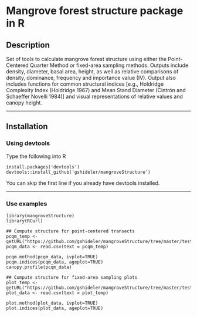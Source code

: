 # Mangrove forest structure package in R #

## Description ##
Set of tools to calculate mangrove forest structure using either the Point-Centered Quarter Method or fixed-area sampling methods. Outputs include density, diameter, basal area, height, as well as relative comparisons of density, dominance, frequency and importance value (IV). Output also includes functions for common structural indices [e.g., Holdridge Complexity Index (Holdridge 1967) and Mean Stand Diameter (Cintrón and Schaeffer Novelli 1984)] and visual representations of relative values and canopy height.

----
## Installation ##

### Using devtools ###
Type the following into R
```
install.packages('devtools')
devtools::install_github('gshideler/mangroveStructure')
```
You can skip the first line if you already have devtools installed.

----

### Use examples ###
```
library(mangroveStructure)
library(RCurl)

## Compute structure for point-centered transects
pcqm_temp <- getURL("https://github.com/gshideler/mangroveStructure/tree/master/testdata/pcqm_data.csv")
pcqm_data <- read.csv(text = pcqm_temp)

pcqm.method(pcqm_data, ivplot=TRUE)
pcqm.indices(pcqm_data, ageplot=TRUE)
canopy.profile(pcqm_data)

## Compute structure for fixed-area sampling plots
plot_temp <- getURL("https://github.com/gshideler/mangroveStructure/tree/master/testdata/plot_data.csv")
plot_data <- read.csv(text = plot_temp)

plot.method(plot_data, ivplot=TRUE)
plot.indices(plot_data, ageplot=TRUE)
